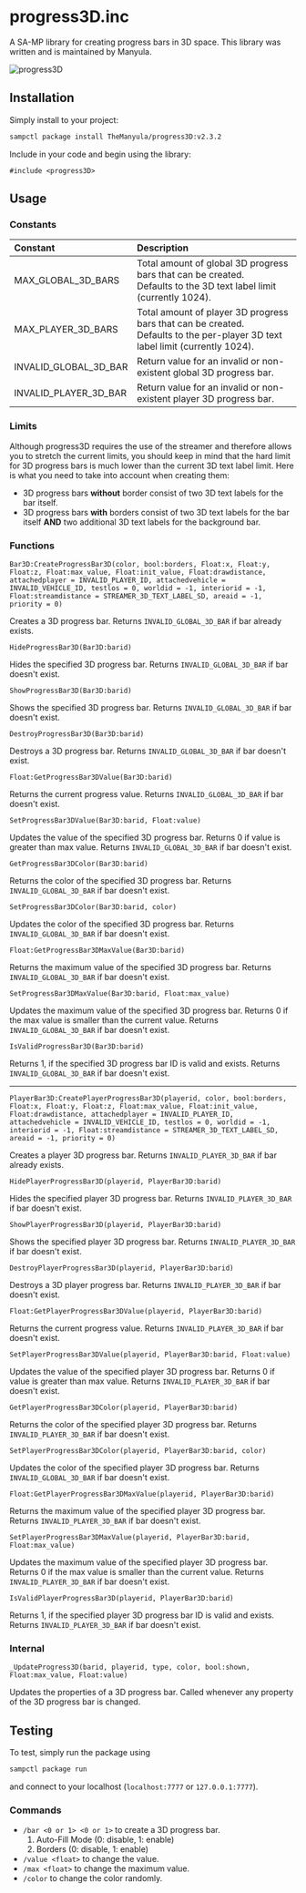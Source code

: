 # progress3D.inc

A SA-MP library for creating progress bars in 3D space. This library was written and is maintained by Manyula.

![progress3D](https://i.ibb.co/gVby8wg/progress3-D.png)

## Installation

Simply install to your project:

```bash
sampctl package install TheManyula/progress3D:v2.3.2
```

Include in your code and begin using the library:

```pawn
#include <progress3D>
```

## Usage

### Constants

| Constant              | Description                                                                                                                       |
| :-------------------- | :-------------------------------------------------------------------------------------------------------------------------------- |
| MAX_GLOBAL_3D_BARS    | Total amount of global 3D progress bars that can be created.</br>Defaults to the 3D text label limit (currently 1024).            |
| MAX_PLAYER_3D_BARS    | Total amount of player 3D progress bars that can be created.</br>Defaults to the per-player 3D text label limit (currently 1024). |
| INVALID_GLOBAL_3D_BAR | Return value for an invalid or non-existent global 3D progress bar.                                                               |
| INVALID_PLAYER_3D_BAR | Return value for an invalid or non-existent player 3D progress bar.                                                               |

### Limits

Although progress3D requires the use of the streamer and therefore allows you to stretch the current limits, you should keep in mind that the hard limit for 3D progress bars is much lower than the current 3D text label limit. Here is what you need to take into account when creating them:

* 3D progress bars **without** border consist of two 3D text labels for the bar itself.
* 3D progress bars **with** borders consist of two 3D text labels for the bar itself **AND** two additional 3D text labels for the background bar.

### Functions

```pawn
Bar3D:CreateProgressBar3D(color, bool:borders, Float:x, Float:y, Float:z, Float:max_value, Float:init_value, Float:drawdistance, attachedplayer = INVALID_PLAYER_ID, attachedvehicle = INVALID_VEHICLE_ID, testlos = 0, worldid = -1, interiorid = -1, Float:streamdistance = STREAMER_3D_TEXT_LABEL_SD, areaid = -1, priority = 0)
```

Creates a 3D progress bar. Returns `INVALID_GLOBAL_3D_BAR` if bar already exists.

```pawn
HideProgressBar3D(Bar3D:barid)
```

Hides the specified 3D progress bar. Returns `INVALID_GLOBAL_3D_BAR` if bar doesn't exist.

```pawn
ShowProgressBar3D(Bar3D:barid)
```

Shows the specified 3D progress bar. Returns `INVALID_GLOBAL_3D_BAR` if bar doesn't exist.

```pawn
DestroyProgressBar3D(Bar3D:barid)
```

Destroys a 3D progress bar. Returns `INVALID_GLOBAL_3D_BAR` if bar doesn't exist.

```pawn
Float:GetProgressBar3DValue(Bar3D:barid)
```

Returns the current progress value. Returns `INVALID_GLOBAL_3D_BAR` if bar doesn't exist.

```pawn
SetProgressBar3DValue(Bar3D:barid, Float:value)
```

Updates the value of the specified 3D progress bar. Returns 0 if value is greater than max value. Returns `INVALID_GLOBAL_3D_BAR` if bar doesn't exist.

```pawn
GetProgressBar3DColor(Bar3D:barid)
```

Returns the color of the specified 3D progress bar. Returns `INVALID_GLOBAL_3D_BAR` if bar doesn't exist.

```pawn
SetProgressBar3DColor(Bar3D:barid, color)
```

Updates the color of the specified 3D progress bar. Returns `INVALID_GLOBAL_3D_BAR` if bar doesn't exist.

```pawn
Float:GetProgressBar3DMaxValue(Bar3D:barid)
```

Returns the maximum value of the specified 3D progress bar. Returns `INVALID_GLOBAL_3D_BAR` if bar doesn't exist.

```pawn
SetProgressBar3DMaxValue(Bar3D:barid, Float:max_value)
```

Updates the maximum value of the specified 3D progress bar. Returns 0 if the max value is smaller than the current value. Returns `INVALID_GLOBAL_3D_BAR` if bar doesn't exist.

```pawn
IsValidProgressBar3D(Bar3D:barid)
```

Returns 1, if the specified 3D progress bar ID is valid and exists. Returns `INVALID_GLOBAL_3D_BAR` if bar doesn't exist.

___

```pawn
PlayerBar3D:CreatePlayerProgressBar3D(playerid, color, bool:borders, Float:x, Float:y, Float:z, Float:max_value, Float:init_value, Float:drawdistance, attachedplayer = INVALID_PLAYER_ID, attachedvehicle = INVALID_VEHICLE_ID, testlos = 0, worldid = -1, interiorid = -1, Float:streamdistance = STREAMER_3D_TEXT_LABEL_SD, areaid = -1, priority = 0)
```

Creates a player 3D progress bar. Returns `INVALID_PLAYER_3D_BAR` if bar already exists.

```pawn
HidePlayerProgressBar3D(playerid, PlayerBar3D:barid)
```

Hides the specified player 3D progress bar. Returns `INVALID_PLAYER_3D_BAR` if bar doesn't exist.

```pawn
ShowPlayerProgressBar3D(playerid, PlayerBar3D:barid)
```

Shows the specified player 3D progress bar. Returns `INVALID_PLAYER_3D_BAR` if bar doesn't exist.

```pawn
DestroyPlayerProgressBar3D(playerid, PlayerBar3D:barid)
```

Destroys a 3D player progress bar. Returns `INVALID_PLAYER_3D_BAR` if bar doesn't exist.

```pawn
Float:GetPlayerProgressBar3DValue(playerid, PlayerBar3D:barid)
```

Returns the current progress value. Returns `INVALID_PLAYER_3D_BAR` if bar doesn't exist.

```pawn
SetPlayerProgressBar3DValue(playerid, PlayerBar3D:barid, Float:value)
```

Updates the value of the specified player 3D progress bar. Returns 0 if value is greater than max value. Returns `INVALID_PLAYER_3D_BAR` if bar doesn't exist.

```pawn
GetPlayerProgressBar3DColor(playerid, PlayerBar3D:barid)
```

Returns the color of the specified player 3D progress bar. Returns `INVALID_PLAYER_3D_BAR` if bar doesn't exist.

```pawn
SetPlayerProgressBar3DColor(playerid, PlayerBar3D:barid, color)
```

Updates the color of the specified player 3D progress bar. Returns `INVALID_GLOBAL_3D_BAR` if bar doesn't exist.

```pawn
Float:GetPlayerProgressBar3DMaxValue(playerid, PlayerBar3D:barid)
```

Returns the maximum value of the specified player 3D progress bar. Returns `INVALID_PLAYER_3D_BAR` if bar doesn't exist.

```pawn
SetPlayerProgressBar3DMaxValue(playerid, PlayerBar3D:barid, Float:max_value)
```

Updates the maximum value of the specified player 3D progress bar. Returns 0 if the max value is smaller than the current value. Returns `INVALID_PLAYER_3D_BAR` if bar doesn't exist.

```pawn
IsValidPlayerProgressBar3D(playerid, PlayerBar3D:barid)
```

Returns 1, if the specified player 3D progress bar ID is valid and exists. Returns `INVALID_PLAYER_3D_BAR` if bar doesn't exist.

### Internal

```pawn
_UpdateProgress3D(barid, playerid, type, color, bool:shown, Float:max_value, Float:value)
```

Updates the properties of a 3D progress bar. Called whenever any property of the 3D progress bar is changed.

## Testing

To test, simply run the package using

```bash
sampctl package run
```

and connect to your localhost (`localhost:7777` or `127.0.0.1:7777`).

### Commands

* `/bar <0 or 1> <0 or 1>` to create a 3D progress bar.
  1. Auto-Fill Mode (0: disable, 1: enable)
  2. Borders (0: disable, 1: enable)
* `/value <float>` to change the value.
* `/max <float>` to change the maximum value.
* `/color` to change the color randomly.
